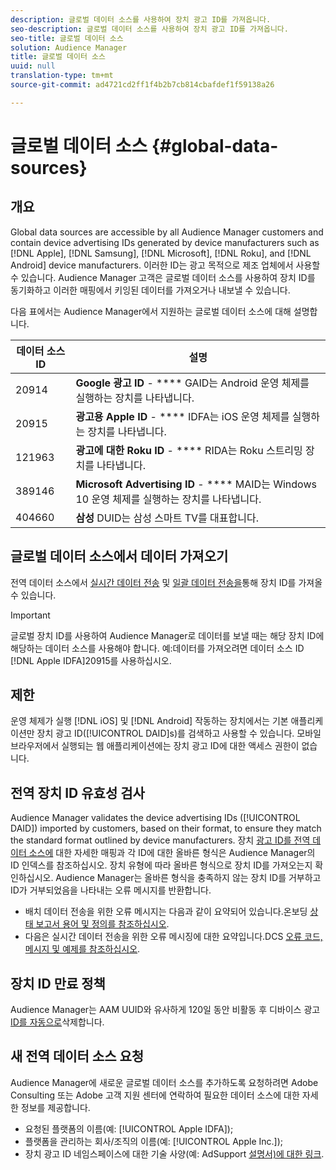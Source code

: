 ```yaml
---
description: 글로벌 데이터 소스를 사용하여 장치 광고 ID를 가져옵니다.
seo-description: 글로벌 데이터 소스를 사용하여 장치 광고 ID를 가져옵니다.
seo-title: 글로벌 데이터 소스
solution: Audience Manager
title: 글로벌 데이터 소스
uuid: null
translation-type: tm+mt
source-git-commit: ad4721cd2ff1f4b2b7cb814cbafdef1f59138a26

---
```



# 글로벌 데이터 소스 {#global-data-sources}

## 개요

Global data sources are accessible by all Audience Manager customers and contain device advertising IDs generated by device manufacturers such as [!DNL Apple], [!DNL Samsung], [!DNL Microsoft], [!DNL Roku], and [!DNL Android] device manufacturers. 이러한 ID는 광고 목적으로 제조 업체에서 사용할 수 있습니다. Audience Manager 고객은 글로벌 데이터 소스를 사용하여 장치 ID를 동기화하고 이러한 매핑에서 키잉된 데이터를 가져오거나 내보낼 수 있습니다.

다음 표에서는 Audience Manager에서 지원하는 글로벌 데이터 소스에 대해 설명합니다.

| 데이터 소스 ID | 설명 |
|---|---|
| 20914 | **Google 광고 ID** - **** GAID는 Android 운영 체제를 실행하는 장치를 나타냅니다. |
| 20915 | **광고용 Apple ID** - **** IDFA는 iOS 운영 체제를 실행하는 장치를 나타냅니다. |
| 121963 | **광고에 대한 Roku ID** - **** RIDA는 Roku 스트리밍 장치를 나타냅니다. |
| 389146 | **Microsoft Advertising ID** - **** MAID는 Windows 10 운영 체제를 실행하는 장치를 나타냅니다. |
| 404660 | **삼성** DUID는 삼성 스마트 TV를 대표합니다. |

## 글로벌 데이터 소스에서 데이터 가져오기

전역 데이터 소스에서 [실시간 데이터 전송](../integration/sending-audience-data/real-time-data-integration/real-time-data-transfer.md) 및 [일괄 데이터 전송을](../integration/sending-audience-data/batch-data-transfer-explained/batch-data-transfer-explained.md)통해 장치 ID를 가져올 수 있습니다.

>[!IMPORTANT]
>
>글로벌 장치 ID를 사용하여 Audience Manager로 데이터를 보낼 때는 해당 장치 ID에 해당하는 데이터 소스를 사용해야 합니다. 예:데이터를 가져오려면 데이터 소스 ID [!DNL Apple IDFA]20915를 사용하십시오.

## 제한

운영 체제가 실행 [!DNL iOS] 및 [!DNL Android] 작동하는 장치에서는 기본 애플리케이션만 장치 광고 ID([!UICONTROL DAID]s)를 검색하고 사용할 수 있습니다. 모바일 브라우저에서 실행되는 웹 애플리케이션에는 장치 광고 ID에 대한 액세스 권한이 없습니다.

## 전역 장치 ID 유효성 검사

Audience Manager validates the device advertising IDs ([!UICONTROL DAID]) imported by customers, based on their format, to ensure they match the standard format outlined by device manufacturers. 장치 [광고 ID를 전역 데이터 소스에](../reference/ids-in-aam.md) 대한 자세한 매핑과 각 ID에 대한 올바른 형식은 Audience Manager의 ID 인덱스를 참조하십시오. 장치 유형에 따라 올바른 형식으로 장치 ID를 가져오는지 확인하십시오. Audience Manager는 올바른 형식을 충족하지 않는 장치 ID를 거부하고 ID가 거부되었음을 나타내는 오류 메시지를 반환합니다.

* 배치 데이터 전송을 위한 오류 메시지는 다음과 같이 요약되어 있습니다.온보딩 [상태 보고서 용어 및 정의를 참조하십시오](../reporting/onboarding-status-report.md#report-terms-conditions).
* 다음은 실시간 데이터 전송을 위한 오류 메시징에 대한 요약입니다.DCS [오류 코드, 메시지 및 예제를 참조하십시오](../api/dcs-intro/dcs-api-reference/dcs-error-codes.md).

## 장치 ID 만료 정책

Audience Manager는 AAM UUID와 유사하게 120일 동안 비활동 후 디바이스 광고 [ID를 자동으로](../faq/faq-privacy.md)삭제합니다.

## 새 전역 데이터 소스 요청

Audience Manager에 새로운 글로벌 데이터 소스를 추가하도록 요청하려면 Adobe Consulting 또는 Adobe 고객 지원 센터에 연락하여 필요한 데이터 소스에 대한 자세한 정보를 제공합니다.

* 요청된 플랫폼의 이름(예: [!UICONTROL Apple IDFA]);
* 플랫폼을 관리하는 회사/조직의 이름(예: [!UICONTROL Apple Inc.]);
* 장치 광고 ID 네임스페이스에 대한 기술 사양(예: AdSupport [설명서)에 대한 링크](https://developer.apple.com/documentation/adsupport).